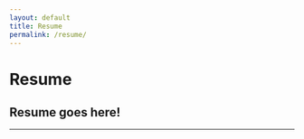 ```yaml
---
layout: default
title: Resume
permalink: /resume/
---
```


# Resume
Resume goes here!
---
<!-- Add your content here -->

---